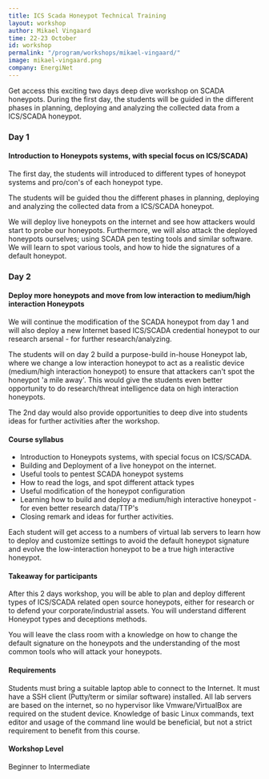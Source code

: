 ```yaml
---
title: ICS Scada Honeypot Technical Training
layout: workshop
author: Mikael Vingaard
time: 22-23 October
id: workshop
permalink: "/program/workshops/mikael-vingaard/"
image: mikael-vingaard.png
company: EnergiNet
---
```


Get access this exciting two days deep dive workshop on SCADA honeypots. During the first day, the students will be guided in the different phases in planning, deploying and analyzing the collected data from a ICS/SCADA honeypot.

### Day 1
#### Introduction to Honeypots systems, with special focus on ICS/SCADA)

The first day, the students will introduced to different types of honeypot systems and pro/con's of each honeypot type.

The students will be guided thou the different phases in planning, deploying and analyzing the collected data from a ICS/SCADA honeypot.

We will deploy live honeypots on the internet and see how attackers would start to probe our honeypots. Furthermore, we will also attack the deployed honeypots ourselves; using SCADA pen testing tools and similar software. We will learn to spot various tools, and how to hide the signatures of a default honeypot. 

### Day 2
#### Deploy more honeypots and move from low interaction to medium/high interaction Honeypots

We will continue the modification of the SCADA honeypot from day 1 and will also deploy a new Internet based ICS/SCADA credential honeypot to our research arsenal - for further research/analyzing.

The students will on day 2 build a purpose-build in-house Honeypot lab, where we change a low interaction honeypot to act as a realistic device (medium/high interaction honeypot) to ensure that attackers can't spot the honeypot 'a mile away'. This would give the students even better opportunity to do research/threat intelligence data on high interaction honeypots.

The 2nd day would also provide opportunities to deep dive into students ideas for further activities after the workshop.

#### Course syllabus

* Introduction to Honeypots systems, with special focus on ICS/SCADA.
* Building and Deployment of a live honeypot on the internet.
* Useful tools to pentest SCADA honeypot systems
* How to read the logs, and spot different attack types
* Useful modification of the honeypot configuration
* Learning how to build and deploy a medium/high interactive honeypot - for even better research data/TTP's
* Closing remark and ideas for further activities.

Each student will get access to a numbers of virtual lab servers to learn how to deploy and customize settings to avoid the default honeypot signature and evolve the low-interaction honeypot to be a true high interactive honeypot.

#### Takeaway for participants

After this 2 days workshop, you will be able to plan and deploy different types of ICS/SCADA related open source honeypots, either for research or to defend your corporate/industrial assets.
You will understand different Honeypot types and deceptions methods.

You will leave the class room with a knowledge on how to change the default signature on the honeypots and the understanding of the most common tools who will attack your honeypots.

#### Requirements

Students must bring a suitable laptop able to connect to the Internet. It must have a SSH client (Putty/term or similar software) installed. All lab servers are based on the internet, so no hypervisor like Vmware/VirtualBox are required on the student device. Knowledge of basic Linux commands, text editor and usage of the command line would be beneficial, but not a strict requirement to benefit from this course.

#### Workshop Level

Beginner to Intermediate


